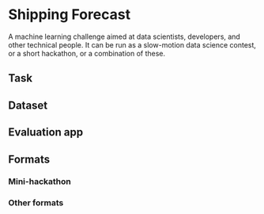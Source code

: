 # Shipping Forecast

A machine learning challenge aimed at data scientists, developers, and other technical people. It can be run as a slow-motion data science contest, or a short hackathon, or a combination of these.

## Task

## Dataset

## Evaluation app

## Formats

### Mini-hackathon

### Other formats
